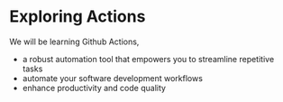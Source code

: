 # Exploring Actions
We will be learning Github Actions,
- a robust automation tool that empowers you to streamline repetitive tasks
- automate your software development workflows
- enhance productivity and code quality
